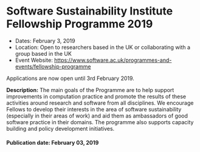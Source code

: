 # Software Sustainability Institute Fellowship Programme 2019

- Dates: February 3, 2019
- Location: Open to researchers based in the UK or collaborating with a group based in the UK
- Event Website: https://www.software.ac.uk/programmes-and-events/fellowship-programme

Applications are now open until 3rd February 2019.

**Description:** The main goals of the Programme are to help support improvements in computation practice and promote the results of these activities around research and software from all disciplines. We encourage Fellows to develop their interests in the area of software sustainability (especially in their areas of work) and aid them as ambassadors of good software practice in their domains. The programme also supports capacity building and policy development initiatives.

#### Publication date: February 03, 2019

<!---
Publish: yes
Categories: collaboration
Topics: funding sources and programs
Tags: fellowship
Level: 2
Prerequisites: none
Aggregate: none
--->
